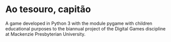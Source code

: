 # Ao tesouro, capitão

A game developed in Python 3 with the module pygame with children educational purposes to the biannual project of the Digital Games discipline at Mackenzie Presbyterian University.

